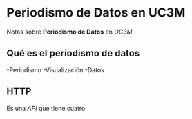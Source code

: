 # Periodismo de Datos en UC3M

Notas sobre **Periodismo de Datos** en *UC3M*

## Qué es el periodismo de datos
-Periodismo
-Visualización
-Datos

## HTTP
Es una _API_ que tiene cuatro
